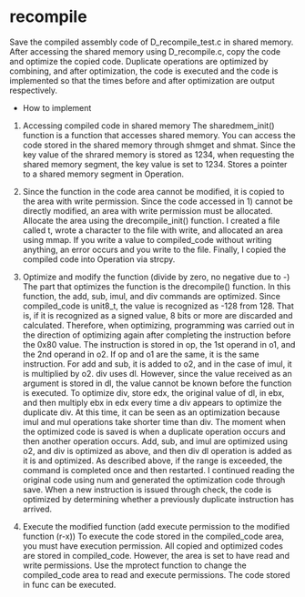 # recompile

Save the compiled assembly code of D_recompile_test.c in shared memory.
After accessing the shared memory using D_recompile.c, copy the code and optimize the copied code.
Duplicate operations are optimized by combining, and after optimization, the code is executed and the code is implemented so that the times before and after optimization are output respectively.

- How to implement
1. Accessing compiled code in shared memory
The sharedmem_init() function is a function that accesses shared memory.
You can access the code stored in the shared memory through shmget and shmat.
Since the key value of the shrared memory is stored as 1234, when requesting the shared memory segment, the key value is set to 1234.
Stores a pointer to a shared memory segment in Operation.

2. Since the function in the code area cannot be modified, it is copied to the area with write permission.
Since the code accessed in 1) cannot be directly modified, an area with write permission must be allocated.
Allocate the area using the drecompile_init() function.
I created a file called t, wrote a character to the file with write, and allocated an area using mmap.
If you write a value to compiled_code without writing anything, an error occurs and you write to the file.
Finally, I copied the compiled code into Operation via strcpy.

3. Optimize and modify the function (divide by zero, no negative due to -)
The part that optimizes the function is the drecompile() function.
In this function, the add, sub, imul, and div commands are optimized.
Since compiled_code is unit8_t, the value is recognized as -128 from 128.
That is, if it is recognized as a signed value, 8 bits or more are discarded and calculated.
Therefore, when optimizing, programming was carried out in the direction of optimizing again after completing the instruction before the 0x80 value.
The instruction is stored in op, the 1st operand in o1, and the 2nd operand in o2. If op and o1 are the same, it is the same instruction. For add and sub, it is added to o2, and in the case of imul, it is multiplied by o2.
div uses dl. However, since the value received as an argument is stored in dl, the value cannot be known before the function is executed.
To optimize div, store edx, the original value of dl, in ebx, and then multiply ebx in edx every time a div appears to optimize the duplicate div.
At this time, it can be seen as an optimization because imul and mul operations take shorter time than div.
The moment when the optimized code is saved is when a duplicate operation occurs and then another operation occurs.
Add, sub, and imul are optimized using o2, and div is optimized as above, and then div dl operation is added as it is and optimized.
As described above, if the range is exceeded, the command is completed once and then restarted.
I continued reading the original code using num and generated the optimization code through save.
When a new instruction is issued through check, the code is optimized by determining whether a previously duplicate instruction has arrived.

4. Execute the modified function (add execute permission to the modified function (r-x))
To execute the code stored in the compiled_code area, you must have execution permission.
All copied and optimized codes are stored in compiled_code.
However, the area is set to have read and write permissions.
Use the mprotect function to change the compiled_code area to read and execute permissions.
The code stored in func can be executed.
